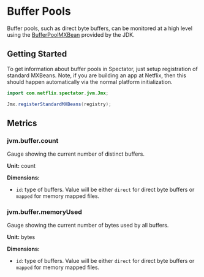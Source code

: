 # Buffer Pools

Buffer pools, such as direct byte buffers, can be monitored at a high level using the
[BufferPoolMXBean](https://docs.oracle.com/en/java/javase/17/docs/api/java.management/java/lang/management/BufferPoolMXBean.html)
provided by the JDK. 

## Getting Started

To get information about buffer pools in Spectator, just setup registration of standard MXBeans.
Note, if you are building an app at Netflix, then this should happen automatically via the normal
platform initialization.

```java
import com.netflix.spectator.jvm.Jmx;

Jmx.registerStandardMXBeans(registry);
```

## Metrics

### jvm.buffer.count

Gauge showing the current number of distinct buffers.

**Unit:** count 

**Dimensions:**

* `id`: type of buffers. Value will be either `direct` for direct byte buffers or `mapped` for
  memory mapped files.

### jvm.buffer.memoryUsed

Gauge showing the current number of bytes used by all buffers.

**Unit:** bytes 

**Dimensions:**

* `id`: type of buffers. Value will be either `direct` for direct byte buffers or `mapped` for
  memory mapped files.
  